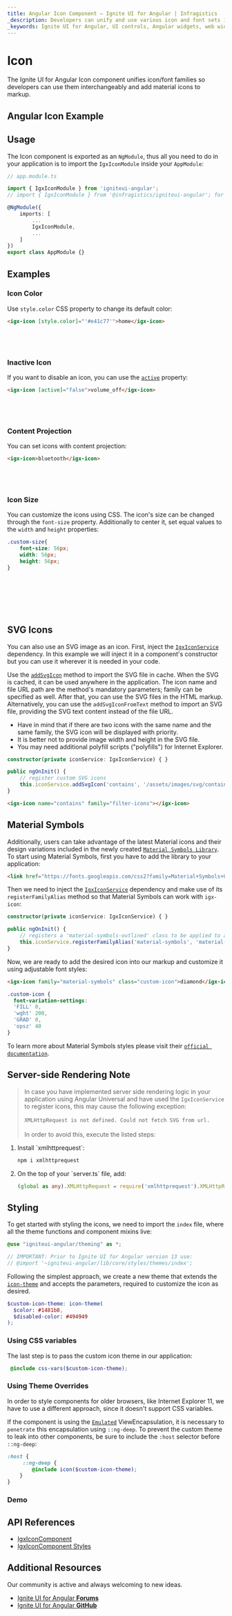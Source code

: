 ```yaml
---
title: Angular Icon Component – Ignite UI for Angular | Infragistics
_description: Developers can unify and use various icon and font sets interchangeably with custom colors and more with Ignite UI for Angular Icon component. 
_keywords: Ignite UI for Angular, UI controls, Angular widgets, web widgets, UI widgets, Angular, Native Angular Components Suite, Native Angular Controls, Native Angular Components Library, Angular Icon components, Angular Icon controls
---
```


# Icon
<p class="highlight">The Ignite UI for Angular Icon component unifies icon/font families so developers can use them interchangeably and add material icons to markup.</p>

## Angular Icon Example


<code-view style="height: 75px" 
           data-demos-base-url="{environment:demosBaseUrl}" 
           iframe-src="{environment:demosBaseUrl}/data-display/icon-sample-1" alt="Angular Icon Example">
</code-view>


<div class="divider--half"></div>

## Usage

The Icon component is exported as an `NgModule`, thus all you need to do in your application is to import the `IgxIconModule` inside your `AppModule`:

```typescript
// app.module.ts

import { IgxIconModule } from 'igniteui-angular';
// import { IgxIconModule } from '@infragistics/igniteui-angular'; for licensed package

@NgModule({
    imports: [
        ...
        IgxIconModule,
        ...
    ]
})
export class AppModule {}
```
## Examples

### Icon Color

Use `style.color` CSS property to change its default color:

```html
<igx-icon [style.color]="'#e41c77'">home</igx-icon>
```
<div class="sample-container loading" style="height: 40px">
    <iframe id="icon-sample-3-iframe" seamless width="100%" height="100%" frameborder="0" data-src="{environment:demosBaseUrl}/data-display/icon-sample-3" class="lazyload">
</iframe></div>


### Inactive Icon

If you want to disable an icon, you can use the [`active`]({environment:angularApiUrl}/classes/igxiconcomponent.html#active) property:

```html
<igx-icon [active]="false">volume_off</igx-icon>
```
<div class="sample-container loading" style="height: 40px">
    <iframe id="icon-sample-4-iframe" seamless width="100%" height="100%" frameborder="0" data-src="{environment:demosBaseUrl}/data-display/icon-sample-4" class="lazyload">
</iframe></div>

### Content Projection

You can set icons with content projection:

```html
<igx-icon>bluetooth</igx-icon>
```

<div class="sample-container loading" style="height: 40px">
    <iframe id="icon-sample-5-iframe" seamless width="100%" height="100%" frameborder="0" data-src="{environment:demosBaseUrl}/data-display/icon-sample-5" class="lazyload">
</iframe></div>

### Icon Size

You can customize the icons using CSS. The icon's size can be changed through the `font-size` property. Additionally to center it, set equal values to the `width` and `height` properties:

```scss
.custom-size{
    font-size: 56px;
    width: 56px;
    height: 56px;
}
```
<div class="sample-container loading" style="height: 80px">
    <iframe id="icon-sample-2-iframe" seamless width="100%" height="100%" frameborder="0" data-src="{environment:demosBaseUrl}/data-display/icon-sample-2" class="lazyload">
</iframe></div>

## SVG Icons

You can also use an SVG image as an icon. First, inject the [`IgxIconService`]({environment:angularApiUrl}/classes/igxiconservice.html) dependency. In this example we will inject it in a component's constructor but you can use it wherever it is needed in your code. 

Use the [`addSvgIcon`]({environment:angularApiUrl}/classes/igxiconservice.html#addSvgIcon) method to import the SVG file in cache. When the SVG is cached, it can be used anywhere in the application. The icon name and file URL path are the method's mandatory parameters; family can be specified as well. After that, you can use the SVG files in the HTML markup. Alternatively, you can use the `addSvgIconFromText` method to import an SVG file, providing the SVG text content instead of the file URL.

* Have in mind that if there are two icons with the same name and the same family, the SVG icon will be displayed with priority.
* It is better not to provide image width and height in the SVG file.
* You may need additional polyfill scripts ("polyfills") for Internet Explorer.

```typescript
constructor(private iconService: IgxIconService) { }

public ngOnInit() {
    // register custom SVG icons
    this.iconService.addSvgIcon('contains', '/assets/images/svg/contains.svg', 'filter-icons');
}
```

```html
<igx-icon name="contains" family="filter-icons"></igx-icon>
```


<code-view style="height: 70px" 
           data-demos-base-url="{environment:demosBaseUrl}" 
           iframe-src="{environment:demosBaseUrl}/data-display/svg-icon-sample" >
</code-view>

## Material Symbols

Additionally, users can take advantage of the latest Material icons and their design variations included in the newly created [`Material Symbols Library`](https://fonts.google.com/icons). To start using Material Symbols, first you have to add the library to your application:

```html
<link href="https://fonts.googleapis.com/css2?family=Material+Symbols+Outlined:opsz,wght,FILL,GRAD@20..48,100..700,0..1,-50..200" rel="stylesheet" />
```

Then we need to inject the [`IgxIconService`]({environment:angularApiUrl}/classes/igxiconservice.html) dependency and make use of its `registerFamilyAlias` method so that Material Symbols can work with `igx-icon`: 

```ts
constructor(private iconService: IgxIconService) { }

public ngOnInit() {
    // registers a 'material-symbols-outlined' class to be applied to all igx-icons with 'material-symbols' font-family
    this.iconService.registerFamilyAlias('material-symbols', 'material-symbols-outlined');
}
```

Now, we are ready to add the desired icon into our markup and customize it using adjustable font styles:

```html
<igx-icon family="material-symbols" class="custom-icon">diamond</igx-icon>
```

```scss
.custom-icon {
  font-variation-settings:
  'FILL' 0,
  'wght' 200,
  'GRAD' 0,
  'opsz' 40
}
```

<code-view style="height: 70px" 
           data-demos-base-url="{environment:demosBaseUrl}" 
           iframe-src="{environment:demosBaseUrl}/data-display/material-symbols" >
</code-view>

To learn more about Material Symbols styles please visit their [`official documentation`](https://fonts.google.com/icons).

## Server-side Rendering Note

> In case you have implemented server side rendering logic in your application using Angular Universal and have used the `IgxIconService` to register icons, this may cause the following exception:
<br/><br/>
`XMLHttpRequest is not defined. Could not fetch SVG from url.`
<br/><br/>
In order to avoid this, execute the listed steps:
<ol>
<li>
Install `xmlhttprequest`:

```cmd
npm i xmlhttprequest
```
</li>
<li>
On the top of your `server.ts` file, add: 

```typescript
(global as any).XMLHttpRequest = require('xmlhttprequest').XMLHttpRequest;
```
</li>
</ol>

## Styling

To get started with styling the icons, we need to import the `index` file, where all the theme functions and component mixins live:

```scss
@use "igniteui-angular/theming" as *;

// IMPORTANT: Prior to Ignite UI for Angular version 13 use:
// @import '~igniteui-angular/lib/core/styles/themes/index';
``` 

Following the simplest approach, we create a new theme that extends the [`icon-theme`]({environment:sassApiUrl}/index.html#function-icon-theme) and accepts the parameters, required to customize the icon as desired. 

```scss
$custom-icon-theme: icon-theme(
  $color: #1481b8,
  $disabled-color: #494949
);
```   

### Using CSS variables 

The last step is to pass the custom icon theme in our application: 

```scss
 @include css-vars($custom-icon-theme);
```

### Using Theme Overrides

In order to style components for older browsers, like Internet Explorer 11, we have to use a different approach, since it doesn't support CSS variables. 

If the component is using the [`Emulated`](themes/sass/component-themes.md#view-encapsulation) ViewEncapsulation, it is necessary to `penetrate` this encapsulation using `::ng-deep`. To prevent the custom theme to leak into other components, be sure to include the `:host` selector before `::ng-deep`:

```scss
:host {
     ::ng-deep {
        @include icon($custom-icon-theme);
    }
}
```

### Demo

<code-view style="height:75px" 
           no-theming
           data-demos-base-url="{environment:demosBaseUrl}" 
           iframe-src="{environment:demosBaseUrl}/data-display/icon-styling" alt="Angular Icon Example">
</code-view>



## API References
<div class="divider--half"></div>

* [IgxIconComponent]({environment:angularApiUrl}/classes/igxiconcomponent.html)
* [IgxIconComponent Styles]({environment:sassApiUrl}/index.html#function-icon-theme)

## Additional Resources
<div class="divider--half"></div>

Our community is active and always welcoming to new ideas.

* [Ignite UI for Angular **Forums**](https://www.infragistics.com/community/forums/f/ignite-ui-for-angular)
* [Ignite UI for Angular **GitHub**](https://github.com/IgniteUI/igniteui-angular)
